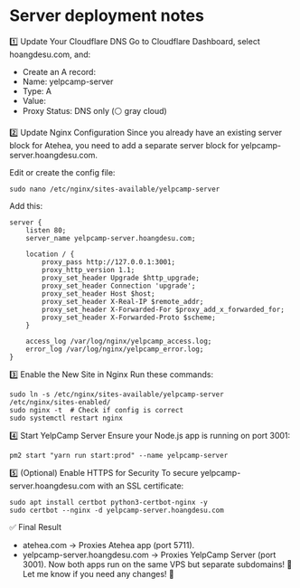 # Server deployment notes

1️⃣ Update Your Cloudflare DNS
Go to Cloudflare Dashboard, select hoangdesu.com, and:

- Create an A record:
- Name: yelpcamp-server
- Type: A
- Value: <Your VPS IP>
- Proxy Status: DNS only (⚪️ gray cloud)

2️⃣ Update Nginx Configuration
Since you already have an existing server block for Atehea, you need to add a separate server block for yelpcamp-server.hoangdesu.com.

Edit or create the config file:

```
sudo nano /etc/nginx/sites-available/yelpcamp-server
```

Add this:
```
server {
    listen 80;
    server_name yelpcamp-server.hoangdesu.com;

    location / {
        proxy_pass http://127.0.0.1:3001;
        proxy_http_version 1.1;
        proxy_set_header Upgrade $http_upgrade;
        proxy_set_header Connection 'upgrade';
        proxy_set_header Host $host;
        proxy_set_header X-Real-IP $remote_addr;
        proxy_set_header X-Forwarded-For $proxy_add_x_forwarded_for;
        proxy_set_header X-Forwarded-Proto $scheme;
    }

    access_log /var/log/nginx/yelpcamp_access.log;
    error_log /var/log/nginx/yelpcamp_error.log;
}
```


3️⃣ Enable the New Site in Nginx
Run these commands:
```
sudo ln -s /etc/nginx/sites-available/yelpcamp-server /etc/nginx/sites-enabled/
sudo nginx -t  # Check if config is correct
sudo systemctl restart nginx
```

4️⃣ Start YelpCamp Server
Ensure your Node.js app is running on port 3001:

```
pm2 start "yarn run start:prod" --name yelpcamp-server
```

5️⃣ (Optional) Enable HTTPS for Security
To secure yelpcamp-server.hoangdesu.com with an SSL certificate:

```
sudo apt install certbot python3-certbot-nginx -y
sudo certbot --nginx -d yelpcamp-server.hoangdesu.com
```

✅ Final Result
- atehea.com → Proxies Atehea app (port 5711).
- yelpcamp-server.hoangdesu.com → Proxies YelpCamp Server (port 3001).
Now both apps run on the same VPS but separate subdomains! 🎉 Let me know if you need any changes! 🚀

